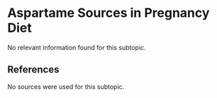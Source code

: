 # Aspartame Sources in Pregnancy Diet

No relevant information found for this subtopic.

## References

No sources were used for this subtopic.
